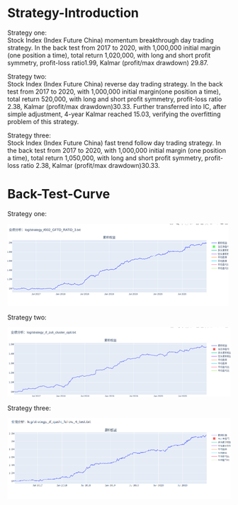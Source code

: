 # Strategy-Introduction

Strategy one:  
Stock Index (Index Future China) momentum breakthrough day trading strategy. In the back test from 2017 to 2020, with 1,000,000 initial margin (one position a time), total return 1,020,000, with long and short profit symmetry, profit-loss ratio1.99, Kalmar (profit/max drawdown) 29.87.

Strategy two:  
Stock Index (Index Future China) reverse day trading strategy. In the back test from 2017 to 2020, with 1,000,000 initial margin(one position a time), total return 520,000, with long and short profit symmetry, profit-loss ratio 2.38, Kalmar (profit/max drawdown)30.33. Further transferred into IC, after simple adjustment, 4-year Kalmar reached 15.03, verifying the overfitting problem of this strategy.  

Strategy three:  
Stock Index (Index Future China) fast trend follow day trading strategy. In the back test from 2017 to 2020, with 1,000,000 initial margin (one position a time), total return 1,050,000, with long and short profit symmetry, profit-loss ratio 2.38, Kalmar (profit/max drawdown)30.33. 

# Back-Test-Curve
Strategy one:  

![1](Images/strategy1.png)

Strategy two:  

![2](Images/strategy2.png)

Strategy three:  

![3](Images/strategy3.png)
